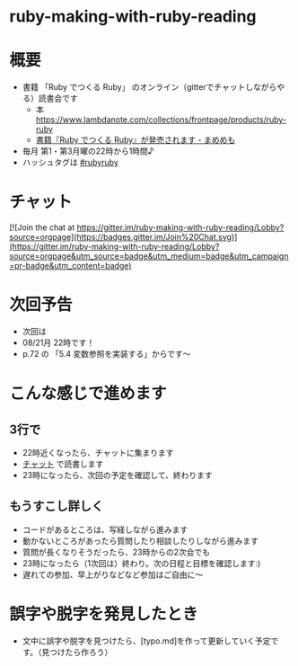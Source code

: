 # ruby-making-with-ruby-reading

# 概要
* 書籍 「Ruby でつくる Ruby」 のオンライン（gitterでチャットしながらやる）読書会です
  * 本 https://www.lambdanote.com/collections/frontpage/products/ruby-ruby
  * [書籍『Ruby でつくる Ruby』が発売されます - まめめも]( http://d.hatena.ne.jp/ku-ma-me/20170315/p1 )
* 毎月 第1・第3月曜の22時から1時間♪
* ハッシュタグは [#rubyruby](https://twitter.com/search?f=tweets&q=%23rubyruby&src=typd)

# チャット
[![Join the chat at https://gitter.im/ruby-making-with-ruby-reading/Lobby?source=orgpage](https://badges.gitter.im/Join%20Chat.svg)](https://gitter.im/ruby-making-with-ruby-reading/Lobby?source=orgpage&utm_source=badge&utm_medium=badge&utm_campaign=pr-badge&utm_content=badge)


# 次回予告
* 次回は
* 08/21月 22時です！
* p.72 の 「5.4 変数参照を実装する」からです〜

# こんな感じで進めます

## 3行で
* 22時近くなったら、チャットに集まります
* [チャット](https://gitter.im/ruby-making-with-ruby-reading/Lobby?source=orgpage)
 で読書します
* 23時になったら、次回の予定を確認して、終わります

## もうすこし詳しく
* コードがあるところは、写経しながら進みます
* 動かないところがあったら質問したり相談したりしながら進みます
* 質問が長くなりそうだったら、23時からの2次会でも
* 23時になったら（1次回は）終わり。次の日程と目標を確認します:)
* 遅れての参加、早上がりなどなど参加はご自由に〜


# 誤字や脱字を発見したとき
* 文中に誤字や脱字を見つけたら、[typo.md]を作って更新していく予定です。（見つけたら作ろう）


